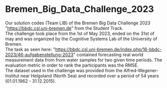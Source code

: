 # Bremen_Big_Data_Challenge_2023
Our solution codes (Team LIB) of the Bremen Big Data Challenge 2023 "https://bbdc.csl.uni-bremen.de" from the Student Track. <br>
The challenge took place from the 1st of May 2023, ended on the 31st of may and was organized by the Cognitive Systems Lab of the University of Bremen. <br>
The task as seen here: "https://bbdc.csl.uni-bremen.de/index.php/16-bbdc-2023/46-aufgabenstellung-2023" contained forecasting real world measurement data from from water samples for two given time periods. The evaluation metric in order to rank the participants was the RMSE. <br>
The dataset used in the challenge was provided from the Alfred-Wegener-Institut near Helgoland (North Sea) and recorded over a period of 54 years (01.01.1962 - 31.12.2015).
